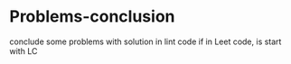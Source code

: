# Problems-conclusion
conclude some problems with solution in lint code
if in Leet code, is start with LC
